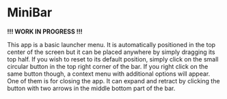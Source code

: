 # MiniBar
**!!! WORK IN PROGRESS !!!**

This app is a basic launcher menu.
It is automatically positioned in the top center of the screen but it can be placed anywhere by simply dragging its top half.
If you wish to reset to its default position, simply click on the small circular button in the top right corner of the bar.
If you right click on the same button though, a context menu with additional options will appear. One of them is for closing the app.
It can expand and retract by clicking the button with two arrows in the middle bottom part of the bar.
